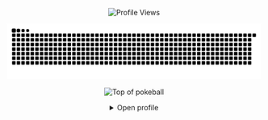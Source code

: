 <p align = "center">
    <img src = "https://komarev.com/ghpvc/?username=stvroy" alt = "Profile Views"/>
</p>
<p align = "center">
    <img src = "https://github.com/7oSkaaa/7oSkaaa/blob/output/github-contribution-grid-snake.svg?" alt = "Snake Game"/>
</p>

<div align="center">


![Top of pokeball](https://user-images.githubusercontent.com/44261381/209363264-ac854d3c-2cc2-44c4-928e-8a08d1013f46.png)

<details>
<summary>Open profile</summary>

<br>
<div>
  <div align=center>
      <a href="https://git.io/typing-svg"><img src="https://readme-typing-svg.demolab.com/?font=VT323&size=35&duration=3500&pause=300&color=6A0572&center=true&vCenter=true&width=500&lines=Hey%2C+My+name+is+Stephen;Welcome+to+My+GitHub+Profile;Inquisitive+and+Curious+by+nature+DevOps+Engineer,+Interests+in+SRE+Engineering;Chess+and+Football+Lover;Hardworking+and+Ambitious;Music+and+Problem+Solver" alt="Typing SVG" /></a>
  </div>
</div>

<details>
<summary>About me</summary>

[//]: # (You must have a lf before the markdown element when inside a block for it to work: https://stackoverflow.com/questions/29368902/how-can-i-wrap-my-markdown-in-an-html-div)

<div align="left">

```js
/**
 * Represents me.
 *
 * @constructor
 * @param {string} location - Nairobi, Kenya.
 * @param {string} languagues - English, German, Swahili.
 * @param {string} jobTitle - DevOps Engineer.
 * @param {string} specialization - Streamlining and automating the deployment, management, and scaling of applications.
 * @param {string} Expertise - Creating CI/CD pipelines, managing cloud infrastructure, and ensuring system reliability and performance.
 * @param {string} interests - AI, Distributed Systems & problem-solving.
 * @param {string} hobbies - Trekking, Reading, gaming & playing music.
 * @param {string} education - Bsc Information Technology, JKUAT, Kenya.
 * @param {string} approachable - Yes, to collaborate on exciting projects, don't hesitate to reach out.
 * @param {string} stength - Ambivert.
 * @param {string} weakness - Social Expectations.
 */
```

</div>

</details>

<details>
<summary>Tools</summary>
<div>
  <p style="display: inline-block;" align="center">
    <kbd>
      <kbd>Programming Languages</kbd>
      <br>
      <br>
      <img width="30px" src="https://cdn.jsdelivr.net/gh/devicons/devicon/icons/python/python-original.svg" alt="py" title="Python"/> 
      <img width="30px" src="https://cdn.jsdelivr.net/gh/devicons/devicon/icons/bash/bash-original.svg" alt="bash" title="Bash"/>
    </kbd>
    <kbd>
      <kbd>DevOps Tools</kbd>
      <br>
      <br>
      <img width="30px" src="https://cdn.jsdelivr.net/gh/devicons/devicon/icons/docker/docker-plain.svg" alt="docker" title="Docker"/>
      <img width="30px" src="https://cdn.jsdelivr.net/gh/devicons/devicon/icons/kubernetes/kubernetes-plain.svg" alt="kubernetes" title="Kubernetes"/>
      <img width="30px" src="https://cdn.jsdelivr.net/gh/devicons/devicon/icons/terraform/terraform-original.svg" alt="terraform" title="Terraform"/>
      <img width="30px" src="https://cdn.jsdelivr.net/gh/devicons/devicon/icons/ansible/ansible-original.svg" alt="ansible" title="Ansible"/>
      <img width="30px" src="https://cdn.jsdelivr.net/gh/devicons/devicon/icons/jenkins/jenkins-original.svg" alt="jenkins" title="Jenkins"/>
      <img width="30px" src="https://cdn.jsdelivr.net/gh/devicons/devicon/icons/git/git-plain.svg" alt="git" title="Git"/>
      <img width="30px" src="https://cdn.jsdelivr.net/gh/devicons/devicon/icons/github/github-original.svg" alt="github" title="GitHub"/>
      <img width="30px" src="https://cdn.jsdelivr.net/gh/devicons/devicon/icons/gitlab/gitlab-original.svg" alt="gitlab" title="GitLab"/>
      <img width="30px" src="https://cdn.jsdelivr.net/gh/devicons/devicon/icons/bitbucket/bitbucket-original.svg" alt="bitbucket" title="Bitbucket"/>
      <img width="30px" src="https://cdn.jsdelivr.net/gh/devicons/devicon/icons/nginx/nginx-original.svg" alt="nginx" title="Nginx"/>
    </kbd>
    <kbd>
      <kbd>Cloud Platforms</kbd>
      <br>
      <br>
      <img width="30px" src="https://github.com/devicons/devicon/blob/v2.16.0/icons/amazonwebservices/amazonwebservices-original-wordmark.svg" alt="aws" title="AWS"/>
      <img width="30px" src="https://cdn.jsdelivr.net/gh/devicons/devicon/icons/googlecloud/googlecloud-original.svg" alt="gcp" title="Google Cloud Platform"/>
      <img width="30px" src="https://cdn.jsdelivr.net/gh/devicons/devicon/icons/azure/azure-original.svg" alt="azure" title="Azure"/>
    </kbd>
    <kbd>
      <kbd>Monitoring & Logging</kbd>
      <br>
      <br>
      <img width="30px" src="https://cdn.jsdelivr.net/gh/devicons/devicon/icons/prometheus/prometheus-original.svg" alt="prometheus" title="Prometheus"/>
      <img width="30px" src="https://cdn.jsdelivr.net/gh/devicons/devicon/icons/grafana/grafana-original.svg" alt="grafana" title="Grafana"/>
      <img width="30px" src="https://cdn.jsdelivr.net/gh/devicons/devicon/icons/elasticsearch/elasticsearch-original.svg" alt="elasticsearch" title="Elasticsearch"/>
      <img width="30px" src="https://cdn.jsdelivr.net/gh/devicons/devicon/icons/logstash/logstash-original.svg" alt="logstash" title="Logstash"/>
      <img width="30px" src="https://cdn.jsdelivr.net/gh/devicons/devicon/icons/kibana/kibana-original.svg" alt="kibana" title="Kibana"/>
    </kbd>
    <kbd>
      <kbd>CI/CD</kbd>
      <br>
      <br>
      <img width="30px" src="https://cdn.jsdelivr.net/gh/devicons/devicon/icons/jenkins/jenkins-original.svg" alt="jenkins" title="Jenkins"/>
      <img width="30px" src="https://cdn.jsdelivr.net/gh/devicons/devicon/icons/gitlab/gitlab-original.svg" alt="gitlab" title="GitLab CI"/>
      <img width="30px" src="https://cdn.jsdelivr.net/gh/devicons/devicon/icons/github/github-original.svg" alt="githubactions" title="GitHub Actions"/>
    </kbd>
    <kbd>
      <kbd>Database & Caching</kbd>
      <br>
      <br>
      <img width="30px" src="https://github.com/devicons/devicon/blob/v2.16.0/icons/mysql/mysql-original-wordmark.svg" alt="mysql" title="MySQL"/>
      <img width="30px" src="https://cdn.jsdelivr.net/gh/devicons/devicon/icons/postgresql/postgresql-original.svg" alt="postgres" title="PostgreSQL"/>
      <img width="30px" src="https://cdn.jsdelivr.net/gh/devicons/devicon/icons/mongodb/mongodb-plain.svg" alt="mongodb" title="MongoDB"/>
      <img width="30px" src="https://www.vectorlogo.zone/logos/redis/redis-icon.svg" alt="redis" title="Redis"/>
      <img width="30px" src="https://www.vectorlogo.zone/logos/memcached/memcached-icon.svg" alt="memcached" title="Memcached"/>
    </kbd>
    <kbd>
      <kbd>Operating Systems</kbd>
      <br>
      <br>
      <img width="30px" src="https://user-images.githubusercontent.com/25181517/186884150-05e9ff6d-340e-4802-9533-2c3f02363ee3.png" alt="windows" title="Windows"/>
      <img width="30px" src="https://user-images.githubusercontent.com/25181517/186884152-ae609cca-8cf1-4175-8d60-1ce1fa078ca2.png" alt="macos" title="macOS"/>
      <img width="30px" src="https://github.com/marwin1991/profile-technology-icons/assets/76662862/2481dc48-be6b-4ebb-9e8c-3b957efe69fa" alt="linux" title="Linux"/>
    </kbd>
    <kbd>
      <kbd>Terminal & Text Editors</kbd>
      <br>
      <br>
      <img width="30px" src="https://cdn.jsdelivr.net/gh/devicons/devicon/icons/bash/bash-original.svg" alt="bash" title="Bash"/>
      <img width="30px" src="https://cdn.jsdelivr.net/gh/devicons/devicon/icons/vim/vim-original.svg" alt="vim" title="Vim"/>
      <img width="30px" src="https://cdn.jsdelivr.net/gh/devicons/devicon/icons/vscode/vscode-original.svg" alt="vscode" title="VS Code"/>
    </kbd>
  </p>
</div>
</details>

<details>
  <summary>GitHub Stats</summary>
  <br>
  <p align="center">
    <img align="center" src="https://github-readme-stats.vercel.app/api?username=stvroy&show_icons=true&show=reviews,discussions_started,discussions_answered,prs_merged,prs_merged_percentage" alt="GitHub Stats">
  </p>
</details>

<details>
  <summary>Open Source Contributions</summary>
  <br>
  <ul>
    <li><strong>Coming Soon</strong></li>
  </ul>
</details>

<details>
  <summary> Favorite Quotes</summary>
  <br>
  <blockquote>
  Automation is not a silver bullet. It's a tool to help you achieve more effective operations. — Gene Kim
</blockquote>